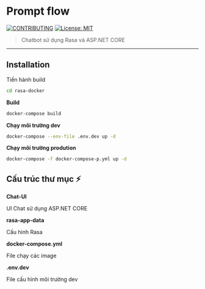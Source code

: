 # Prompt flow

[![CONTRIBUTING](https://img.shields.io/badge/Contributing-8A2BE2)](https://github.com/microsoft/promptflow/blob/main/CONTRIBUTING.md)
[![License: MIT](https://img.shields.io/github/license/microsoft/promptflow)](https://github.com/microsoft/promptflow/blob/main/LICENSE)

> Chatbot sử dụng Rasa và ASP.NET CORE  
------

## Installation

Tiến hành build 

```sh
cd rasa-docker
```

**Build**

```sh
docker-compose build
```

**Chạy môi trường dev**
```sh
docker-compose --env-file .env.dev up -d
```

**Chạy môi trường prodution**
```sh
docker-compose -f docker-compose-p.yml up -d
```
## Cấu trúc thư mục ⚡


**Chat-UI**

UI Chat sử dụng ASP.NET CORE

**rasa-app-data**

Cấu hình Rasa

**docker-compose.yml**

File chạy các image

**.env.dev**

File cấu hình môi trường dev